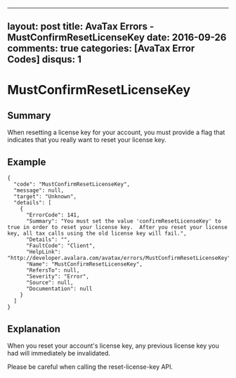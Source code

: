 
---
layout: post
title: AvaTax Errors - MustConfirmResetLicenseKey
date: 2016-09-26
comments: true
categories: [AvaTax Error Codes]
disqus: 1
---

# MustConfirmResetLicenseKey

## Summary

When resetting a license key for your account, you must provide a flag that indicates that you really want to reset your license key.

## Example

    {
      "code": "MustConfirmResetLicenseKey",
      "message": null,
      "target": "Unknown",
      "details": [
        {
          "ErrorCode": 141,
          "Summary": "You must set the value 'confirmResetLicenseKey' to true in order to reset your license key.  After you reset your license key, all tax calls using the old license key will fail.",
          "Details": "",
          "FaultCode": "Client",
          "HelpLink": "http://developer.avalara.com/avatax/errors/MustConfirmResetLicenseKey",
          "Name": "MustConfirmResetLicenseKey",
          "RefersTo": null,
          "Severity": "Error",
          "Source": null,
          "Documentation": null
        }
      ]
    }

## Explanation

When you reset your account's license key, any previous license key you had will immediately be invalidated.

Please be careful when calling the reset-license-key API.
